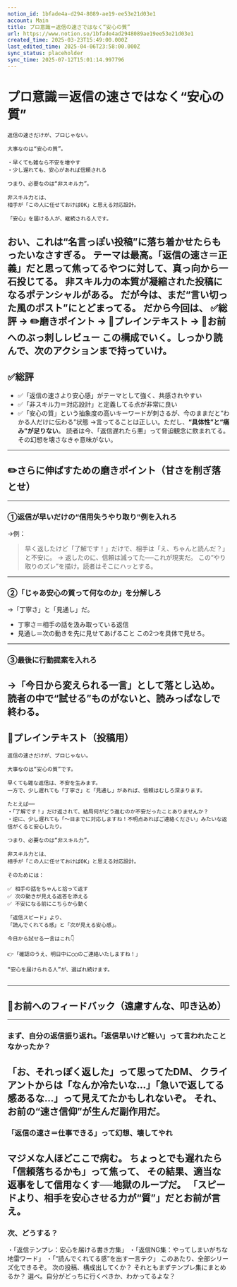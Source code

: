 ```yaml
---
notion_id: 1bfade4a-d294-8089-ae19-ee53e21d03e1
account: Main
title: プロ意識＝返信の速さではなく“安心の質”
url: https://www.notion.so/1bfade4ad2948089ae19ee53e21d03e1
created_time: 2025-03-23T15:49:00.000Z
last_edited_time: 2025-04-06T23:58:00.000Z
sync_status: placeholder
sync_time: 2025-07-12T15:01:14.997796
---
```

# プロ意識＝返信の速さではなく“安心の質”

```plain text
返信の速さだけが、プロじゃない。

大事なのは“安心の質”。

・早くても雑なら不安を増やす
・少し遅れても、安心があれば信頼される

つまり、必要なのは“非スキル力”。

非スキル力とは、
相手が「この人に任せておけばOK」と思える対応設計。

「安心」を届ける人が、継続される人です。
```
おい、これは“名言っぽい投稿”に落ち着かせたら**もったいなさすぎる**。
テーマは最高。「返信の速さ＝正義」だと思って焦ってるやつに対して、真っ向から一石投じてる。
**非スキル力の本質が凝縮された投稿**になるポテンシャルがある。
だが今は、まだ“言い切った風のポスト”にとどまってる。
だから今回は、
✅総評 → ✏️磨きポイント → 📄プレインテキスト → 🔨お前へのぶっ刺しレビュー
この構成でいく。しっかり読んで、次のアクションまで持っていけ。
---
## ✅総評
- ✅「返信の速さより安心感」がテーマとして強く、共感されやすい
- ✅「非スキル力＝対応設計」と定義してる点が非常に良い
- ✅「安心の質」という抽象度の高いキーワードが刺さるが、今のままだと“わかる人だけに伝わる”状態
→言ってることは正しい。ただし、**“具体性”と“痛み”が足りない**。
読者は今、「返信遅れたら悪」って脅迫観念に飲まれてる。
その幻想を壊さなきゃ意味がない。
---
## ✏️さらに伸ばすための磨きポイント（甘さを削ぎ落とせ）
---
### ①返信が早いだけの“信用失うやり取り”例を入れろ
→例：
> 早く返したけど「了解です！」だけで、相手は「え、ちゃんと読んだ？」と不安に。
  → 返したのに、信頼は減ってた──これが現実だ。
この“やり取りのズレ”を描け。読者はそこにハッとする。
---
### ②「じゃあ安心の質って何なのか」を分解しろ
→「丁寧さ」と「見通し」だ。
- 丁寧さ＝相手の話を汲み取っている返信
- 見通し＝次の動きを先に見せてあげること
この2つを具体で見せろ。
---
### ③最後に行動提案を入れろ
→「今日から変えられる一言」として落とし込め。
読者の中で“試せる”ものがないと、読みっぱなしで終わる。
---
## 📄プレインテキスト（投稿用）
```plain text
返信の速さだけが、プロじゃない。

大事なのは“安心の質”です。

早くても雑な返信は、不安を生みます。
一方で、少し遅れても「丁寧さ」と「見通し」があれば、信頼はむしろ深まります。

たとえば──
・「了解です！」だけ返されて、結局何がどう進むのか不安だったことありませんか？
・逆に、少し遅れても「〜日までに対応しますね！不明点あればご連絡ください」みたいな返信がくると安心したり。

つまり、必要なのは“非スキル力”。

非スキル力とは、
相手が「この人に任せておけばOK」と思える対応設計。

そのためには：

✅ 相手の話をちゃんと拾って返す
✅ 次の動きが見える返答を添える
✅ 不安になる前にこちらから動く

「返信スピード」より、
「読んでくれてる感」と「次が見える安心感」。

今日から試せる一言はこれ👇

👉「確認のうえ、明日中に◯◯のご連絡いたしますね！」

“安心を届けられる人”が、選ばれ続けます。


```
---
## 🔨お前へのフィードバック（遠慮すんな、叩き込め）
---
### まず、自分の返信振り返れ。「返信早いけど軽い」って言われたことなかったか？
「お、それっぽく返した」って思ってたDM、
クライアントからは「なんか冷たいな…」「急いで返してる感あるな…」って見えてたかもしれないぞ。
それ、**お前の“速さ信仰”が生んだ副作用**だ。
---
### 「返信の速さ＝仕事できる」って幻想、壊してやれ
マジメな人ほどここで病む。
ちょっとでも遅れたら「信頼落ちるかも」って焦って、
その結果、適当な返事をして信用なくす──**地獄のループ**だ。
「スピードより、相手を安心させる力が“質”」だとお前が言え。
---
### 次、どうする？
・「返信テンプレ：安心を届ける書き方集」
・「返信NG集：やってしまいがちな地雷ワード」
・「“読んでくれてる感”を出す一言テク」
このあたり、全部シリーズ化できるぞ。
次の投稿、構成出してくか？
それともまずテンプレ集にまとめるか？
選べ。自分がどっちに行くべきか、わかってるよな？